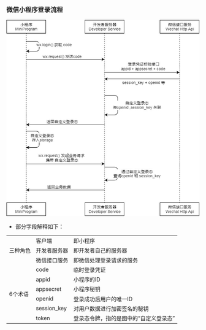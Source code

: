 ### 微信小程序登录流程

[![微信小程序登录流程图](./api-login.jpg)](https://developers.weixin.qq.com/miniprogram/dev/framework/open-ability/login.html)

- 部分字段解释如下：
<table>
  <tr>
    <td rowspan="3">三种角色</td>
    <td>客户端</td>
    <td>即小程序</td>
  </tr>
  <tr>
    <td>开发者服务器</td>
    <td>即开发者自己的服务器</td>
  </tr>
  <tr>
    <td>微信接口服务</td>
    <td>即微信处理登录请求的服务</td>
  </tr>
  <tr>
  <td rowspan="6">6个术语</td>
    <td>code</td>
    <td>临时登录凭证</td>
  </tr>
  <tr>
    <td>appid</td>
    <td>小程序的ID</td>
  </tr>
  <tr>
    <td>appsecret</td>
    <td>小程序秘钥</td>
  </tr>
  <tr>
    <td>openid</td>
    <td>登录成功后用户的唯一ID</td>
  </tr>
  <tr>
    <td>session_key</td>
    <td>对用户数据进行加密签名的秘钥</td>
  </tr>
  <tr>
    <td>token</td>
    <td>登录态令牌，指的是图中的“自定义登录态”</td>
  </tr>
</table>

